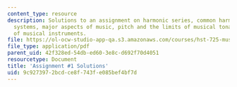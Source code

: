 ```yaml
---
content_type: resource
description: Solutions to an assignment on harmonic series, common harmonics, tuning
  systems, major aspects of music, pitch and the limits of musical tonality, and timbres
  of musical instruments.
file: https://ol-ocw-studio-app-qa.s3.amazonaws.com/courses/hst-725-music-perception-and-cognition-spring-2009/9c9273972bcdce8f743fe085bef4bf7d_MITHST_725S09_sol_pset_01.pdf
file_type: application/pdf
parent_uid: 42f328ed-54db-ed60-3e8c-d692f70d4051
resourcetype: Document
title: 'Assignment #1 Solutions'
uid: 9c927397-2bcd-ce8f-743f-e085bef4bf7d
---
```

